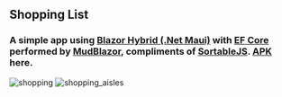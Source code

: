 ## Shopping List

### A simple app using [Blazor Hybrid (.Net Maui)](https://dotnet.microsoft.com/en-us/apps/aspnet/web-apps/blazor) with [EF Core](https://docs.microsoft.com/en-us/ef/core/) performed by [MudBlazor](https://www.mudblazor.com/), compliments of [SortableJS](https://sortablejs.github.io/Sortable/). [APK](https://1drv.ms/u/s!AtVea3hbUrto3WWrA1fjuJKjf61Y?e=9QdSoQ) here.

![shopping](https://github.com/ravi66/Shopping/assets/22397061/a0594298-aa0c-4a7d-a35c-9ab59c144c9a) 
![shopping_aisles](https://github.com/ravi66/Shopping/assets/22397061/d675ebbe-12a2-48ad-bc41-60910f0e7a11)
